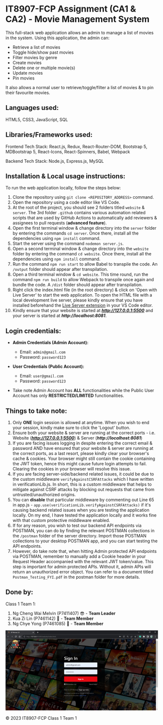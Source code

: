 # IT8907-FCP Assignment (CA1 & CA2) - Movie Management System

This full-stack web application allows an admin to manage a list of movies in the system. Using this application, the admin can:

- Retrieve a list of movies
- Toggle hide/show past movies
- Filter movies by genre
- Create movies
- Delete one or multiple movie(s)
- Update movies
- Pin movies

It also allows a normal user to retrieve/toggle/filter a list of movies & to pin their favourite movies.

## Languages used:

HTML5, CSS3, JavaScript, SQL

## Libraries/Frameworks used:

Frontend Tech Stack: React.js, Redux, React-Router-DOM, Bootstrap 5, MDBootstrap 5, React-Icons, React-Spinners, Babel, Webpack

Backend Tech Stack: Node.js, Express.js, MySQL

## Installation & Local usage instructions:

To run the web application locally, follow the steps below:

1. Clone the repository using `git clone <REPOSITORY_ADDRESS>` command.
2. Open the repository using a code editor like VS Code.
3. At the root of the project, you should see 2 folders titled `website` & `server`. The 3rd folder `.github` contains various automation related scripts that are used by GitHub Actions to automatically add reviewers & assignees to pull requests (**advanced feature**).
4. Open the first terminal window & change directory into the `server` folder by entering the commands `cd server`. Once there, install all the dependencies using `npm install` command.
5. Start the server using the command `nodemon server.js`.
6. Open a second terminal window & change directory into the `website` folder by entering the command `cd website`. Once there, install all the dependencies using `npm install` command.
7. Run the command `npm run start` to allow Babel to transpile the code. An `/output` folder should appear after transpilation.
8. Open a third terminal window & `cd website`. This time round, run the command `npm run build` to allow Webpack to transpile once again and bundle the code. A `/dist` folder should appear after transpilation.
9. Right click the index.html file (in the root directory) & click on 'Open with Live Server' to start the web application. To open the HTML file with a local development live server, please kindly ensure that you have installed beforehand the [Live Server extension](https://marketplace.visualstudio.com/items?itemName=ritwickdey.LiveServer) in your VS Code editor.
10. Kindly ensure that your website is started at ***http://127.0.0.1:5500*** and your server is started at **_http://localhost:8081_**.

## Login credentials:

- **Admin Credentials (Admin Account):**

  - Email: `admin@gmail.com`
  - Password: `password123`

- **User Credentials (Public Account):**

  - Email: `user@gmail.com`
  - Password: `password123`

- Take note Admin Account has **ALL** functionalities while the Public User Account has only **RESTRICTED/LIMITED** functionalities.

## Things to take note:

1. Only **ONE** login session is allowed at anytime. When you wish to end your session, kindly make sure to click the 'Logout' button.
2. Ensure both your website & server are running at the correct ports - i.e. Website (***http://127.0.0.1:5500***) & Server (**_http://localhost:8081_**)
3. If you are facing issues logging in despite entering the correct email & password AND have ensured that your website & server are running at the correct ports, as a last resort, please kindly clear your browser's cache & cookies. Your browser might still contain the cookie containing the JWT token, hence this might cause future login attempts to fail. Clearing the cookies in your browser will resolve this issue.
4. If you are facing server-side/backend related issues, it could be due to the custom middleware `verifyAgainstCSRFAttacks` which I have written in verificationLib.js. In short, this is a custom middleware that helps to mitigate against CSRF attacks by blocking out requests that came from untrusted/unauthorized origins.
5. You can **disable** that particular middleware by commenting out Line 65 in app.js - `app.use(verificationLib.verifyAgainstCSRFAttacks)` if it's causing backend related issues when you are testing the application locally. On my end, I have tested the application locally and it works fine with that custom protective middleware enabled.
6. If for any reason, you wish to test our backend API endpoints via POSTMAN, you can do by finding the relevant POSTMAN collections in the `/postman` folder of the server directory. Import those POSTMAN collections to your desktop POSTMAN app, and you can start testing the API endpoints.
7. However, do take note that, when hitting Admin protected API endpoints via POSTMAN, remember to manually add a Cookie header in your Request Header accompanied with the relevant JWT token/value. This step is important for admin protected APIs. Without it, admin APIs will return an unauthorized error object. You can refer to a document titled `Postman_Testing_FYI.pdf` in the postman folder for more details.

## Done by:

Class 1 Team 1:

1. Ng Cheng Wai Melvin (P7411407) 😎 - **Team Leader**
2. Kua Zi Lin (P7461142) 👿 - **Team Member**
3. Ng Chye Yong (P7461085) 🥶 - **Team Member**

<img src="./website/src/img/demo.jpg" alt="Homepage Image"/>

© 2023 IT8907-FCP Class 1 Team 1
